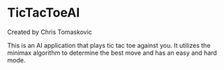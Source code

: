 # TicTacToeAI

Created by Chris Tomaskovic

This is an AI application that plays tic tac toe against you. It utilizes the minimax algorithm to determine the best move and has an easy and hard mode.
